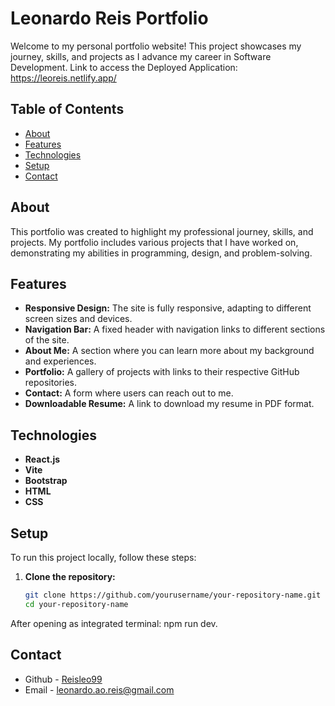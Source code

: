 # Leonardo Reis Portfolio

Welcome to my personal portfolio website! This project showcases my journey, skills, and projects as I advance my career in Software Development.
Link to access the Deployed Application: https://leoreis.netlify.app/

## Table of Contents

- [About](#about)
- [Features](#features)
- [Technologies](#technologies)
- [Setup](#setup)
- [Contact](#contact)

## About

This portfolio was created to highlight my professional journey, skills, and projects. My portfolio includes various projects that I have worked on, demonstrating my abilities in programming, design, and problem-solving.

## Features

- **Responsive Design:** The site is fully responsive, adapting to different screen sizes and devices.
- **Navigation Bar:** A fixed header with navigation links to different sections of the site.
- **About Me:** A section where you can learn more about my background and experiences.
- **Portfolio:** A gallery of projects with links to their respective GitHub repositories.
- **Contact:** A form where users can reach out to me.
- **Downloadable Resume:** A link to download my resume in PDF format.

## Technologies

- **React.js**
- **Vite**
- **Bootstrap**
- **HTML**
- **CSS**

## Setup

To run this project locally, follow these steps:

1. **Clone the repository:**

   ```bash
   git clone https://github.com/yourusername/your-repository-name.git
   cd your-repository-name
After opening as integrated terminal: npm run dev.

## Contact

* Github - [Reisleo99](https://github.com/Reisleo99)
* Email - [leonardo.ao.reis@gmail.com](leonardo.ao.reis@gmail.com)
